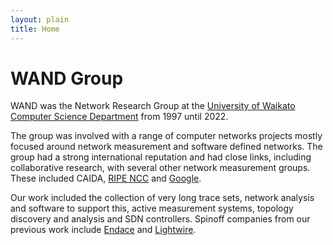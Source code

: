 ```yaml
---
layout: plain
title: Home
---
```


# WAND Group

WAND was the Network Research Group at the [University of Waikato](http://www.waikato.ac.nz/) [Computer Science Department](http://www.cs.waikato.ac.nz/)
from 1997 until 2022.

The group was involved with a range of computer networks projects mostly focused around network measurement and software defined networks.
The group had a strong international reputation and had close links, including collaborative research, with several other network measurement groups.
These included CAIDA, [RIPE NCC](https://www.ripe.net/) and [Google](https://www.google.com/).

Our work included the collection of very long trace sets, network analysis and software to support this, active measurement systems, topology discovery and analysis and SDN controllers.
Spinoff companies from our previous work include [Endace](http://www.endace.com/) and [Lightwire](https://www.lightwire.co.nz/).
